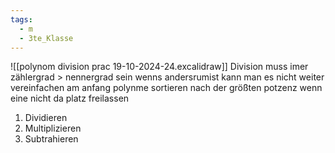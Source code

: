 ```yaml
---
tags:
  - m
  - 3te_Klasse
---
```

![[polynom division prac 19-10-2024-24.excalidraw]]
Division muss imer zählergrad > nennergrad sein
wenns andersrumist kann man es nicht weiter vereinfachen
am anfang polynme sortieren nach der größten potzenz wenn eine nicht da platz freilassen
1. Dividieren 
2. Multiplizieren 
3. Subtrahieren